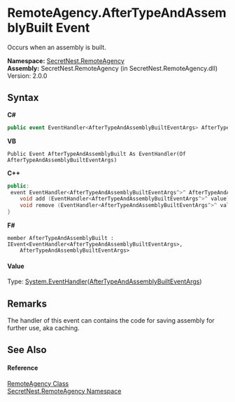 # RemoteAgency.AfterTypeAndAssemblyBuilt Event
 

Occurs when an assembly is built.

**Namespace:**&nbsp;<a href="N_SecretNest_RemoteAgency">SecretNest.RemoteAgency</a><br />**Assembly:**&nbsp;SecretNest.RemoteAgency (in SecretNest.RemoteAgency.dll) Version: 2.0.0

## Syntax

**C#**<br />
``` C#
public event EventHandler<AfterTypeAndAssemblyBuiltEventArgs> AfterTypeAndAssemblyBuilt
```

**VB**<br />
``` VB
Public Event AfterTypeAndAssemblyBuilt As EventHandler(Of AfterTypeAndAssemblyBuiltEventArgs)
```

**C++**<br />
``` C++
public:
 event EventHandler<AfterTypeAndAssemblyBuiltEventArgs^>^ AfterTypeAndAssemblyBuilt {
	void add (EventHandler<AfterTypeAndAssemblyBuiltEventArgs^>^ value);
	void remove (EventHandler<AfterTypeAndAssemblyBuiltEventArgs^>^ value);
}
```

**F#**<br />
``` F#
member AfterTypeAndAssemblyBuilt : IEvent<EventHandler<AfterTypeAndAssemblyBuiltEventArgs>,
    AfterTypeAndAssemblyBuiltEventArgs>

```


#### Value
Type: <a href="https://docs.microsoft.com/dotnet/api/system.eventhandler-1" target="_blank">System.EventHandler</a>(<a href="T_SecretNest_RemoteAgency_AssemblyBuilding_AfterTypeAndAssemblyBuiltEventArgs">AfterTypeAndAssemblyBuiltEventArgs</a>)

## Remarks
The handler of this event can contains the code for saving assembly for further use, aka caching.

## See Also


#### Reference
<a href="T_SecretNest_RemoteAgency_RemoteAgency">RemoteAgency Class</a><br /><a href="N_SecretNest_RemoteAgency">SecretNest.RemoteAgency Namespace</a><br />